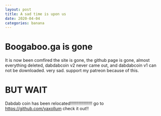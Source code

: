 ```yaml
---
layout: post
title: A sad time is upon us
date: 2020-04-04
categories: banana
---
```


# Boogaboo.ga is gone

It is now been comfired the site is gone, the github page is gone, almost everything deleted, dabdabcoin v2 never came out, and dabdabcoin v1
can not be downloaded. very sad. support my patreon because of this.

# BUT WAIT

Dabdab coin has been relocated!!!!!!!!!!!!!!!!!!
go to 
https://github.com/yaxollum
check it out!!
